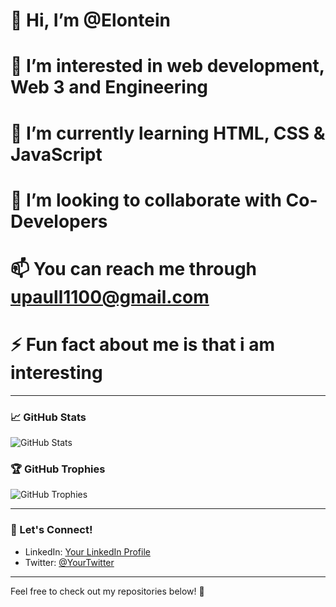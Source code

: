 # 👋 Hi, I’m @Elontein

# 👀 I’m interested in web development, Web 3 and Engineering
# 🌱 I’m currently learning HTML, CSS & JavaScript 
# 💞️ I’m looking to collaborate with Co-Developers
# 📫 You can reach me through upaull1100@gmail.com
# ⚡ Fun fact about me is that i am interesting 

---

### 📈 GitHub Stats
![GitHub Stats](https://github-readme-stats.vercel.app/api?username=Elontein&show_icons=true&theme=radical)

### 🏆 GitHub Trophies
![GitHub Trophies](https://github-profile-trophy.vercel.app/?username=Elontein&theme=dracula)

---

### 💬 Let's Connect!
- LinkedIn: [Your LinkedIn Profile](www.linkedin.com/in/umar-paul-b2a6372b6)
- Twitter: [@YourTwitter](https://x.com/umar_paul4)

---

Feel free to check out my repositories below! 🚀
